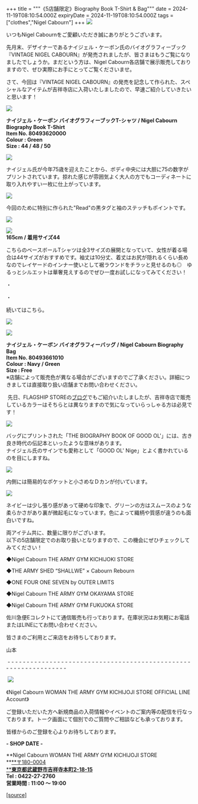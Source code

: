 +++
title = """《5店舗限定》Biography Book T-Shirt & Bag"""
date = 2024-11-19T08:10:54.000Z
expiryDate = 2024-11-19T08:10:54.000Z
tags = ["clothes","Nigel Cabourn"]
+++
![](https://cdn.shopify.com/s/files/1/0094/9295/5196/files/20241114_150442_480x480.jpg?v=1731994887)  
  
いつもNigel Cabournをご愛顧いただき誠にありがとうございます。  
  
先月末、デザイナーであるナイジェル・ケーボン氏のバイオグラフィーブック『VINTAGE NIGEL CABOURN』が発売されましたが、皆さまはもうご覧になりましたでしょうか。まだという方は、Nigel Cabourn各店舗で展示販売しておりますので、ぜひ実際にお手にとってご覧くださいませ。  
  
さて、今回は『VINTAGE NIGEL CABOURN』の発売を記念して作られた、スペシャルなアイテムが吉祥寺店に入荷いたしましたので、早速ご紹介していきたいと思います！  
  
![](https://cdn.shopify.com/s/files/1/0094/9295/5196/files/20241116_123912_480x480.jpg?v=1731994926)  
  
**ナイジェル・ケーボン バイオグラフィーブックT-シャツ / Nigel Cabourn Biography Book T-Shirt**  
**Item No. 80493620000**  
**Colour : Green**  
**Size : 44 / 48 / 50**  
  
![](https://cdn.shopify.com/s/files/1/0094/9295/5196/files/20241116_124127_480x480.jpg?v=1731994948)  
  
ナイジェル氏が今年75歳を迎えたことから、ボディ中央には大胆に75の数字がプリントされています。掠れた感じが雰囲気よく大人の方でもコーディネートに取り入れやすい一枚に仕上がっています。  
  
![](https://cdn.shopify.com/s/files/1/0094/9295/5196/files/20241116_124049_480x480.jpg?v=1731994983)

今回のために特別に作られた"Read"の黒タグと袖のステッチもポイントです。

![](https://cdn.shopify.com/s/files/1/0094/9295/5196/files/20241116_124410_480x480.jpg?v=1731995002)  
  
![](https://cdn.shopify.com/s/files/1/0094/9295/5196/files/20241116_123427_480x480.jpg?v=1731995025)  
**165cm / 着用サイズ44**  
  
こちらのベースボールTシャツは全3サイズの展開となっていて、女性が着る場合は44サイズがおすすめです。袖丈は10分丈、着丈はお尻が隠れるくらい長めなのでレイヤードのインナー使いとして裾ラウンドをチラッと見せるのも◎　ゆるっとシルエットは華奢見えするのでぜひ一度お試しになってみてください！  
  
・  
  
・  
  
続いてはこちら。  
  
![](https://cdn.shopify.com/s/files/1/0094/9295/5196/files/20241114_182220_25c073cf-541f-49b0-928e-bc2d119036d6_480x480.jpg?v=1731995079)  
  
![](https://cdn.shopify.com/s/files/1/0094/9295/5196/files/20241114_182330_6340a7ac-fbe7-4a62-9ad4-c4cdcd016cf7_480x480.jpg?v=1731995103)  
  
**ナイジェル・ケーボン バイオグラフィーバッグ / Nigel Cabourn Biography Bag**  
**Item No. 80493661010**  
**Colour : Navy / Green**  
**Size : Free**  
※店舗によって販売色が異なる場合がございますのでご了承ください。詳細につきましては直接取り扱い店舗までお問い合わせください。

  
 先日、FLAGSHIP STOREの[ブログ](https://cabourn.jp/blogs/shop-info/flagship20241114)でもご紹介いたしましたが、吉祥寺店で販売しているカラーはそちらとは異なりますので気になっていらっしゃる方は必見です！  
  
![](https://cdn.shopify.com/s/files/1/0094/9295/5196/files/20241116_130642_480x480.jpg?v=1731995143)  
  
バッグにプリントされた「THE BIOGRAPHY BOOK OF GOOD OL'」には、古き良き時代の伝記本といったような意味があります。  
ナイジェル氏のサインでも愛称として「GOOD OL' Nige」とよく書かれているのを目にしますね。  
  
![](https://cdn.shopify.com/s/files/1/0094/9295/5196/files/20241114_180443_0929bf96-3156-46e5-b2c1-523352f68dc8_480x480.jpg?v=1731995170)  
  
内側には簡易的なポケットと小さめなＤカンが付いています。

![](https://cdn.shopify.com/s/files/1/0094/9295/5196/files/20241114_181020_b63c82f4-7882-4e00-92a8-87e79230b403_480x480.jpg?v=1731995202)

ネイビーは少し張り感があって硬めな印象で、グリーンの方はスムースのような柔らかさがあり裏が微起毛になっています。色によって織柄や質感が違うのも面白いですね。

  
両アイテム共に、数量に限りがございます。  
以下の5店舗限定でのお取り扱いとなりますので、この機会にぜひチェックしてみてください！  
  
  
◆Nigel Cabourn THE ARMY GYM KICHIJOKI STORE  
  
◆THE ARMY SHED “SHALLWE” × Cabourn Rebourn  
  
◆ONE FOUR ONE SEVEN by OUTER LIMITS  
  
◆Nigel Cabourn THE ARMY GYM OKAYAMA STORE  
  
◆Nigel Cabourn THE ARMY GYM FUKUOKA STORE  
  

佐川急便Eコレクトにて通信販売も行っております。在庫状況はお気軽にお電話またはLINEにてお問い合わせください。

皆さまのご利用とご来店をお待ちしております。

山本

 \- - - - - - - - - - - - - - - - - - - - - - - - - - - - - - - - - - - - - - - - - - - - - - - - - - - - - - - - - - - - - - - -  

 [![](https://cdn.shopify.com/s/files/1/0094/9295/5196/files/977C5BFF-508B-4CAA-96FE-9B4728CEC285_160x160.png?v=1693902608)](https://lin.ee/JRv0rXQ)

《Nigel Cabourn WOMAN THE ARMY GYM KICHIJOJI STORE OFFICIAL LINE Account》

ご登録いただいた方へ新規商品の入荷情報やイベントのご案内等の配信を行なっております。トーク画面にて個別でのご質問やご相談なども承っております。

皆様からのご登録を心よりお待ちしております。

**\- SHOP DATE -**

**Nigel Cabourn WOMAN THE ARMY GYM KICHIJOJI STORE  
**[**〒180-0004  
****東京都武蔵野市吉祥寺本町2-18-15**](https://www.google.com/maps/place/%E3%80%92180-0004+%E6%9D%B1%E4%BA%AC%E9%83%BD%E6%AD%A6%E8%94%B5%E9%87%8E%E5%B8%82%E5%90%89%E7%A5%A5%E5%AF%BA%E6%9C%AC%E7%94%BA%EF%BC%92%E4%B8%81%E7%9B%AE%EF%BC%91%EF%BC%98%E2%88%92%EF%BC%91%EF%BC%95+%E6%AD%A6%E8%94%B5%E9%87%8E%E3%82%AB%E3%83%B3%E3%83%88%E3%83%AA%E3%83%BC%E3%83%8F%E3%82%A4%E3%83%84/@35.7044288,139.5732119,17z/data=!3m1!4b1!4m6!3m5!1s0x6018ee49175f632b:0xf424f2fa6c99a79!8m2!3d35.7044245!4d139.5757868!16s%2Fg%2F12hsx3n5g?hl=ja&entry=ttu)  
**Tel : 0422-27-2760  
営業時間 : 11:00 ～ 19:00**

[[source]](https://cabourn.jp/blogs/shop-info/kichijoji20241119)
